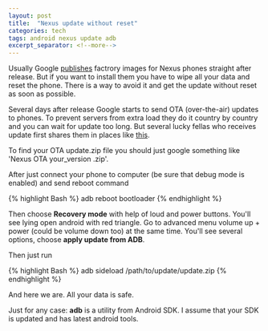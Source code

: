```yaml
---
layout: post
title:  "Nexus update without reset"
categories: tech 
tags: android nexus update adb
excerpt_separator: <!--more-->
---
```


Usually Google [publishes][factory-images] factrory images for Nexus phones straight after release. But if you want to install them you have to wipe all your data and reset the phone. There is a way to avoid it and get the update without reset as soon as possible.

<!--more-->

Several days after release Google starts to send OTA (over-the-air) updates to phones. To prevent servers from extra load they do it country by country and you can wait for update too long. But several lucky fellas who receives update first shares them in places like [this][OTAs]. 

To find your OTA update.zip file you should just google something like 'Nexus OTA your_version .zip'.

After just connect your phone to computer (be sure that debug mode is enabled) and send reboot command

{% highlight Bash %}
adb reboot bootloader
{% endhighlight %}

Then choose __Recovery mode__ with help of loud and power buttons. You'll see lying open android with red triangle. Go to advanced menu volume up + power (could be volume down too) at the same time. You'll see several options, choose __apply update from ADB__.

Then just run 

{% highlight Bash %}
adb sideload /path/to/update/update.zip
{% endhighlight %}

And here we are. All your data is safe. 

Just for any case: __adb__ is a utility from Android SDK. I assume that your SDK is updated and has latest android tools. 

[factory-images]: https://developers.google.com/android/nexus/images
[OTAs]: http://www.androidcentral.com/here-are-android-51-ota-update-links-and-how-use-them